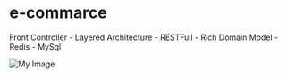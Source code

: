 # e-commarce

Front Controller - Layered Architecture - RESTFull - Rich Domain Model - Redis - MySql

![My Image](src/uml-diagrams/user-aggregate.bmp)

